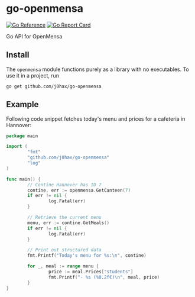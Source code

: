 # go-openmensa

[![Go Reference](https://pkg.go.dev/badge/github.com/j0hax/go-openmensa.svg)](https://pkg.go.dev/github.com/j0hax/go-openmensa)
[![Go Report Card](https://goreportcard.com/badge/github.com/j0hax/go-openmensa)](https://goreportcard.com/report/github.com/j0hax/go-openmensa)

Go API for OpenMensa

## Install

The `openmensa` module functions purely as a library with no executables. To use it in a project, run

```console
go get github.com/j0hax/go-openmensa
```

## Example

Following code snippet fetches today's menu and prices for a cafeteria in Hannover:

```go
package main

import (
        "fmt"
        "github.com/j0hax/go-openmensa"
        "log"
)

func main() {
        // Contine Hannover has ID 7
        contine, err := openmensa.GetCanteen(7)
        if err != nil {
                log.Fatal(err)
        }

        // Retrieve the current menu
        menu, err := contine.GetMeals()
        if err != nil {
                log.Fatal(err)
        }

        // Print out structured data
        fmt.Printf("Today's menu for %s:\n", contine)

        for _, meal := range menu {
                price := meal.Prices["students"]
                fmt.Printf("- %s (%0.2f€)\n", meal, price)
        }
}
```

